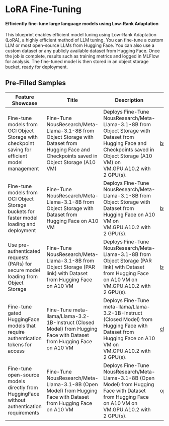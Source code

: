 # LoRA Fine-Tuning

#### Efficiently fine-tune large language models using Low-Rank Adaptation

This blueprint enables efficient model tuning using Low-Rank Adaptation (LoRA), a highly efficient method of LLM tuning. You can fine-tune a custom LLM or most open-source LLMs from Hugging Face. You can also use a custom dataset or any publicly available dataset from Hugging Face. Once the job is complete, results such as training metrics and logged in MLFlow for analysis. The fine-tuned model is then stored in an object storage bucket, ready for deployment.

## Pre-Filled Samples

| Feature Showcase                                                                               | Title                                                                                                                                        | Description                                                                                                                                                                         | Blueprint File                                                                                                       |
| ---------------------------------------------------------------------------------------------- | -------------------------------------------------------------------------------------------------------------------------------------------- | ----------------------------------------------------------------------------------------------------------------------------------------------------------------------------------- | -------------------------------------------------------------------------------------------------------------------- |
| Fine-tune models from OCI Object Storage with checkpoint saving for efficient model management | Fine-Tune NousResearch/Meta-Llama-3.1-8B from Object Storage with Dataset from Hugging Face and Checkpoints saved in Object Storage (A10 VM) | Deploys Fine-Tune NousResearch/Meta-Llama-3.1-8B from Object Storage with Dataset from Hugging Face and Checkpoints saved in Object Storage (A10 VM) on VM.GPU.A10.2 with 2 GPU(s). | [bucket_checkpoint_bucket_model_open_dataset.backend.json](bucket_checkpoint_bucket_model_open_dataset.backend.json) |
| Fine-tune models from OCI Object Storage buckets for faster model loading and deployment       | Fine-Tune NousResearch/Meta-Llama-3.1-8B from Object Storage with Dataset from Hugging Face on A10 VM                                        | Deploys Fine-Tune NousResearch/Meta-Llama-3.1-8B from Object Storage with Dataset from Hugging Face on A10 VM on VM.GPU.A10.2 with 2 GPU(s).                                        | [bucket_model_open_dataset.backend.json](bucket_model_open_dataset.backend.json)                                     |
| Use pre-authenticated requests (PARs) for secure model loading from Object Storage             | Fine-Tune NousResearch/Meta-Llama-3.1-8B from Object Storage (PAR link) with Dataset from Hugging Face on A10 VM                             | Deploys Fine-Tune NousResearch/Meta-Llama-3.1-8B from Object Storage (PAR link) with Dataset from Hugging Face on A10 VM on VM.GPU.A10.2 with 2 GPU(s).                             | [bucket_par_open_dataset.backend.json](bucket_par_open_dataset.backend.json)                                         |
| Fine-tune gated HuggingFace models that require authentication tokens for access               | Fine-Tune meta-llama/Llama-3.2-1B-Instruct (Closed Model) from Hugging Face with Dataset from Hugging Face on A10 VM                         | Deploys Fine-Tune meta-llama/Llama-3.2-1B-Instruct (Closed Model) from Hugging Face with Dataset from Hugging Face on A10 VM on VM.GPU.A10.2 with 2 GPU(s).                         | [closed_model_open_dataset_hf.backend.json](closed_model_open_dataset_hf.backend.json)                               |
| Fine-tune open-source models directly from HuggingFace without authentication requirements     | Fine-Tune NousResearch/Meta-Llama-3.1-8B (Open Model) from Hugging Face with Dataset from Hugging Face on A10 VM                             | Deploys Fine-Tune NousResearch/Meta-Llama-3.1-8B (Open Model) from Hugging Face with Dataset from Hugging Face on A10 VM on VM.GPU.A10.2 with 2 GPU(s).                             | [open_model_open_dataset_hf.backend.json](open_model_open_dataset_hf.backend.json)                                   |
